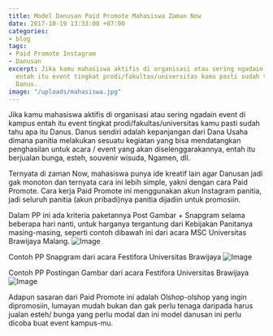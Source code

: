 ```yaml
---
title: Model Danusan Paid Promote Mahasiswa Zaman Now
date: 2017-10-19 13:33:00 +07:00
categories:
- blog
tags:
- Paid Promote Instagram
- Danusan
excerpt: Jika kamu mahasiswa aktifis di organisasi atau sering ngadain event di kampus
  entah itu event tingkat prodi/fakultas/universitas kamu pasti sudah tahu apa itu
  Danus.
image: "/uploads/mahasiswa.jpg"
---
```


Jika kamu mahasiswa aktifis di organisasi atau sering ngadain event di kampus entah itu event tingkat prodi/fakultas/universitas kamu pasti sudah tahu apa itu Danus. Danus sendiri adalah kepanjangan dari Dana Usaha dimana panitia melakukan sesuatu kegiatan yang bisa mendatangkan penghasilan untuk acara / event yang akan diselenggarakannya, entah itu berjualan bunga, esteh, souvenir wisuda, Ngamen, dll.

Ternyata di zaman Now, mahasiswa punya ide kreatif lain agar Danusan jadi gak monoton dan ternyata cara ini lebih simple, yakni dengan cara Paid Promote. Cara kerja Paid Promote ini menggunakan akun Instagram panitia, jadi seluruh panitia (akun pribadi)nya panitia dijadiin untuk promosiin.

Dalam PP ini ada kriteria paketannya Post Gambar + Snapgram selama beberapa hari nanti, untuk harganya tergantung dari Kebijakan Panitanya masing-masing, seperti contoh dibawah ini dari acara MSC Universitas Brawijaya Malang.
![Image](https://image.prntscr.com/image/h4Ou3HGVQaulhTXgDmwZjQ.png)

Contoh PP Snapgram dari acara Festifora Universitas Brawijaya
![Image](https://image.prntscr.com/image/UkiwzbVnSkCVWGtKLU0ZjA.png)

Contoh PP Postingan Gambar dari acara Festifora Universitas Brawijaya
![Image](https://image.prntscr.com/image/62L7_3QjREWI3SdBd555EQ.png)

Adapun sasaran dari Paid Promote ini adalah Olshop-olshop yang ingin dipromosiin, lumayan mudah bukan dan gak perlu tenaga daripada harus jualan esteh/ bunga yang perlu modal dan ini model danusan ini perlu dicoba buat event kampus-mu.